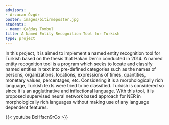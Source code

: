 ```yaml
---
advisors:
- Arzucan Özgür
poster: images/bitirmeposter.jpg
students:
- name: Çağdaş Tombul
title: A Named Entity Recognition Tool for Turkish
type: project
---
```


In this project, it is aimed to implement a named entity recognition tool for Turkish based on the thesis that Hakan Demir conducted in 2014. A named entity recognition tool is a program which seeks to locate and classify named entities in text into pre-defined categories such as the names of persons, organizations, locations, expressions of times, quantities, monetary values, percentages, etc. Considering it is a morphologically rich language, Turkish texts were tried to be classified. Turkish is considered so since it is an agglutinative and inflectional language. With this tool, it is proposed supervised neural network based approach for NER in morphologically rich languages without making use of any language dependent features. 


{{< youtube BxHfscn9rCo >}}